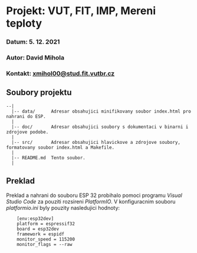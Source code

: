 # Projekt:     VUT, FIT, IMP, Mereni teploty
### Datum:       5. 12. 2021
### Autor:       David Mihola
### Kontakt:     xmihol00@stud.fit.vutbr.cz

## Soubory projektu
```
--|
  |-- data/      Adresar obsahujici minifikovany soubor index.html pro nahrani do ESP.
  |          
  |-- doc/       Adresar obsahujici soubory s dokumentaci v binarni i zdrojove podobe.
  |
  |-- src/       Adresar obsahujici hlavickove a zdrojove soubory, formatovany soubor index.html a Makefile.
  |
  |-- README.md  Tento soubor.
  |
```

## Preklad
Preklad a nahrani do souboru ESP 32 probihalo pomoci programu *Visual Studio Code* za pouziti rozsireni *PlatformIO*.
V konfiguracnim souboru *platformio.ini* byly pouzity nasledujici hodnoty:
```
    [env:esp32dev]
    platform = espressif32
    board = esp32dev
    framework = espidf
    monitor_speed = 115200
    monitor_flags = --raw 
```